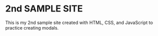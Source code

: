 # 2nd SAMPLE SITE
This is my 2nd sample site created with HTML, CSS, and JavaScript to practice creating modals.
